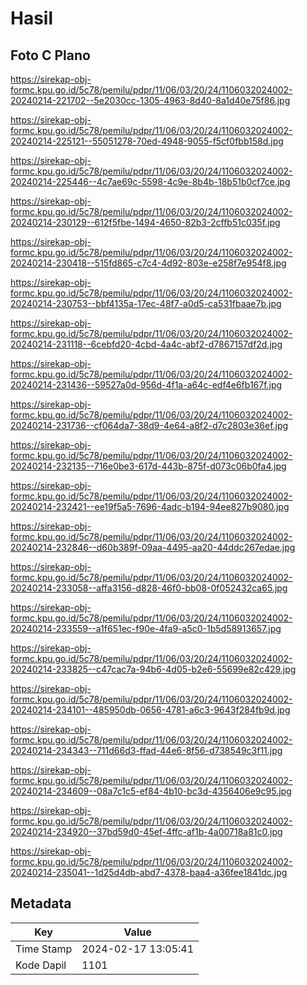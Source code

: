 # Hasil

## Foto C Plano

https://sirekap-obj-formc.kpu.go.id/5c78/pemilu/pdpr/11/06/03/20/24/1106032024002-20240214-221702--5e2030cc-1305-4963-8d40-8a1d40e75f86.jpg

https://sirekap-obj-formc.kpu.go.id/5c78/pemilu/pdpr/11/06/03/20/24/1106032024002-20240214-225121--55051278-70ed-4948-9055-f5cf0fbb158d.jpg

https://sirekap-obj-formc.kpu.go.id/5c78/pemilu/pdpr/11/06/03/20/24/1106032024002-20240214-225446--4c7ae69c-5598-4c9e-8b4b-18b51b0cf7ce.jpg

https://sirekap-obj-formc.kpu.go.id/5c78/pemilu/pdpr/11/06/03/20/24/1106032024002-20240214-230129--612f5fbe-1494-4650-82b3-2cffb51c035f.jpg

https://sirekap-obj-formc.kpu.go.id/5c78/pemilu/pdpr/11/06/03/20/24/1106032024002-20240214-230418--515fd865-c7c4-4d92-803e-e258f7e954f8.jpg

https://sirekap-obj-formc.kpu.go.id/5c78/pemilu/pdpr/11/06/03/20/24/1106032024002-20240214-230753--bbf4135a-17ec-48f7-a0d5-ca531fbaae7b.jpg

https://sirekap-obj-formc.kpu.go.id/5c78/pemilu/pdpr/11/06/03/20/24/1106032024002-20240214-231118--6cebfd20-4cbd-4a4c-abf2-d7867157df2d.jpg

https://sirekap-obj-formc.kpu.go.id/5c78/pemilu/pdpr/11/06/03/20/24/1106032024002-20240214-231436--59527a0d-956d-4f1a-a64c-edf4e6fb167f.jpg

https://sirekap-obj-formc.kpu.go.id/5c78/pemilu/pdpr/11/06/03/20/24/1106032024002-20240214-231736--cf064da7-38d9-4e64-a8f2-d7c2803e36ef.jpg

https://sirekap-obj-formc.kpu.go.id/5c78/pemilu/pdpr/11/06/03/20/24/1106032024002-20240214-232135--716e0be3-617d-443b-875f-d073c06b0fa4.jpg

https://sirekap-obj-formc.kpu.go.id/5c78/pemilu/pdpr/11/06/03/20/24/1106032024002-20240214-232421--ee19f5a5-7696-4adc-b194-94ee827b9080.jpg

https://sirekap-obj-formc.kpu.go.id/5c78/pemilu/pdpr/11/06/03/20/24/1106032024002-20240214-232846--d60b389f-09aa-4495-aa20-44ddc267edae.jpg

https://sirekap-obj-formc.kpu.go.id/5c78/pemilu/pdpr/11/06/03/20/24/1106032024002-20240214-233058--affa3156-d828-46f0-bb08-0f052432ca65.jpg

https://sirekap-obj-formc.kpu.go.id/5c78/pemilu/pdpr/11/06/03/20/24/1106032024002-20240214-233559--a1f651ec-f90e-4fa9-a5c0-1b5d58913657.jpg

https://sirekap-obj-formc.kpu.go.id/5c78/pemilu/pdpr/11/06/03/20/24/1106032024002-20240214-233825--c47cac7a-94b6-4d05-b2e6-55699e82c429.jpg

https://sirekap-obj-formc.kpu.go.id/5c78/pemilu/pdpr/11/06/03/20/24/1106032024002-20240214-234101--485950db-0656-4781-a6c3-9643f284fb9d.jpg

https://sirekap-obj-formc.kpu.go.id/5c78/pemilu/pdpr/11/06/03/20/24/1106032024002-20240214-234343--711d66d3-ffad-44e6-8f56-d738549c3f11.jpg

https://sirekap-obj-formc.kpu.go.id/5c78/pemilu/pdpr/11/06/03/20/24/1106032024002-20240214-234609--08a7c1c5-ef84-4b10-bc3d-4356406e9c95.jpg

https://sirekap-obj-formc.kpu.go.id/5c78/pemilu/pdpr/11/06/03/20/24/1106032024002-20240214-234920--37bd59d0-45ef-4ffc-af1b-4a00718a81c0.jpg

https://sirekap-obj-formc.kpu.go.id/5c78/pemilu/pdpr/11/06/03/20/24/1106032024002-20240214-235041--1d25d4db-abd7-4378-baa4-a36fee1841dc.jpg


## Metadata

| Key        | Value               |
| ---------- | ------------------- |
| Time Stamp | 2024-02-17 13:05:41 |
| Kode Dapil | 1101                |



